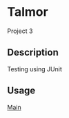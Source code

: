 # Talmor

Project 3

## Description

Testing using JUnit

## Usage

[Main](app\src\main\java\talmor\App.java)
